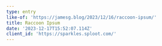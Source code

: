 ```yaml
---
type: entry
like-of: 'https://jamesg.blog/2023/12/16/raccoon-ipsum/'
title: Raccoon Ipsum
date: '2023-12-17T15:52:07.114Z'
client_id: 'https://sparkles.sploot.com/'
---
```


